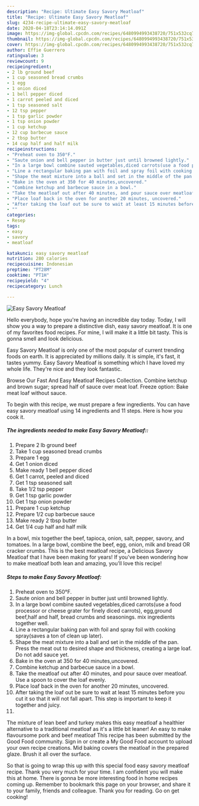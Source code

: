 ```yaml
---
description: "Recipe: Ultimate Easy Savory Meatloaf"
title: "Recipe: Ultimate Easy Savory Meatloaf"
slug: 4234-recipe-ultimate-easy-savory-meatloaf
date: 2020-04-18T23:14:14.091Z
image: https://img-global.cpcdn.com/recipes/6480994993438720/751x532cq70/easy-savory-meatloaf-recipe-main-photo.jpg
thumbnail: https://img-global.cpcdn.com/recipes/6480994993438720/751x532cq70/easy-savory-meatloaf-recipe-main-photo.jpg
cover: https://img-global.cpcdn.com/recipes/6480994993438720/751x532cq70/easy-savory-meatloaf-recipe-main-photo.jpg
author: Effie Guerrero
ratingvalue: 3
reviewcount: 9
recipeingredient:
- 2 lb ground beef
- 1 cup seasoned bread crumbs
- 1 egg
- 1 onion diced
- 1 bell pepper diced
- 1 carrot peeled and diced
- 1 tsp seasoned salt
- 12 tsp pepper
- 1 tsp garlic powder
- 1 tsp onion powder
- 1 cup ketchup
- 12 cup barbecue sauce
- 2 tbsp butter
- 14 cup half and half milk
recipeinstructions:
- "Preheat oven to 350°F."
- "Saute onion and bell pepper in butter just until browned lightly."
- "In a large bowl combine sauted vegetables,diced carrots(use a food processor or cheese grater for finely diced carrots), egg,ground beef,half and half, bread crumbs and seasonings. mix ingredients together well."
- "Line a rectangular baking pan with foil and spray foil with cooking spray(saves a ton of clean up later)."
- "Shape the meat mixture into a ball and set in the middle of the pan. Press the meat out to desired shape and thickness, creating a large loaf. Do not add sauce yet."
- "Bake in the oven at 350 for 40 minutes,uncovered."
- "Combine ketchup and barbecue sauce in a bowl."
- "Take the meatloaf out after 40 minutes, and pour sauce over meatloaf.  Use a spoon to cover the loaf evenly."
- "Place loaf back in the oven for another 20 minutes, uncovered."
- "After taking the loaf out be sure to wait at least 15 minutes before you cut it so that it will not fall apart. This step is important to keep it together and juicy."
- ""
categories:
- Resep
tags:
- easy
- savory
- meatloaf

katakunci: easy savory meatloaf
nutrition: 280 calories
recipecuisine: Indonesian
preptime: "PT28M"
cooktime: "PT1H"
recipeyield: "4"
recipecategory: Lunch

---
```



![Easy Savory Meatloaf](https://img-global.cpcdn.com/recipes/6480994993438720/751x532cq70/easy-savory-meatloaf-recipe-main-photo.jpg)

Hello everybody, hope you're having an incredible day today. Today, I will show you a way to prepare a distinctive dish, easy savory meatloaf. It is one of my favorites food recipes. For mine, I will make it a little bit tasty. This is gonna smell and look delicious.

Easy Savory Meatloaf is only one of the most popular of current trending foods on earth. It is appreciated by millions daily. It is simple, it's fast, it tastes yummy. Easy Savory Meatloaf is something which I have loved my whole life. They're nice and they look fantastic.

Browse Our Fast And Easy Meatloaf Recipes Collection. Combine ketchup and brown sugar; spread half of sauce over meat loaf. Freeze option: Bake meat loaf without sauce.


To begin with this recipe, we must prepare a few ingredients. You can have easy savory meatloaf using 14 ingredients and 11 steps. Here is how you cook it.

##### The ingredients needed to make Easy Savory Meatloaf::

1. Prepare 2 lb ground beef
1. Take 1 cup seasoned bread crumbs
1. Prepare 1 egg
1. Get 1 onion diced
1. Make ready 1 bell pepper diced
1. Get 1 carrot, peeled and diced
1. Get 1 tsp seasoned salt
1. Take 1/2 tsp pepper
1. Get 1 tsp garlic powder
1. Get 1 tsp onion powder
1. Prepare 1 cup ketchup
1. Prepare 1/2 cup barbecue sauce
1. Make ready 2 tbsp butter
1. Get 1/4 cup half and half milk


In a bowl, mix together the beef, tapioca, onion, salt, pepper, savory, and tomatoes. In a large bowl, combine the beef, egg, onion, milk and bread OR cracker crumbs. This is the best meatloaf recipe, a Delicious Savory Meatloaf that I have been making for years! If you&#39;ve been wondering how to make meatloaf both lean and amazing, you&#39;ll love this recipe! 

##### Steps to make Easy Savory Meatloaf:

1. Preheat oven to 350°F.
1. Saute onion and bell pepper in butter just until browned lightly.
1. In a large bowl combine sauted vegetables,diced carrots(use a food processor or cheese grater for finely diced carrots), egg,ground beef,half and half, bread crumbs and seasonings. mix ingredients together well.
1. Line a rectangular baking pan with foil and spray foil with cooking spray(saves a ton of clean up later).
1. Shape the meat mixture into a ball and set in the middle of the pan. Press the meat out to desired shape and thickness, creating a large loaf. Do not add sauce yet.
1. Bake in the oven at 350 for 40 minutes,uncovered.
1. Combine ketchup and barbecue sauce in a bowl.
1. Take the meatloaf out after 40 minutes, and pour sauce over meatloaf.  Use a spoon to cover the loaf evenly.
1. Place loaf back in the oven for another 20 minutes, uncovered.
1. After taking the loaf out be sure to wait at least 15 minutes before you cut it so that it will not fall apart. This step is important to keep it together and juicy.
1. 


The mixture of lean beef and turkey makes this easy meatloaf a healthier alternative to a traditional meatloaf as it&#39;s a little bit leaner! An easy to make flavoursome pork and beef meatloaf This recipe has been submitted by the Good Food community. Sign in or create a My Good Food account to upload your own recipe creations. Mid baking covers the meatloaf in the prepared glaze. Brush it all over the surface. 

So that is going to wrap this up with this special food easy savory meatloaf recipe. Thank you very much for your time. I am confident you will make this at home. There is gonna be more interesting food in home recipes coming up. Remember to bookmark this page on your browser, and share it to your family, friends and colleague. Thank you for reading. Go on get cooking!
